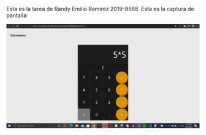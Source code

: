 Esta es la tarea de Randy Emilio Ramirez 2019-8888. Esta es la captura de pantalla:

![Mi captura de pantalla](webcalc.JPG)
